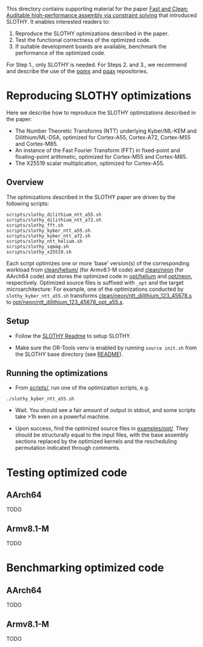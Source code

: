 This directory contains supporting material for the paper [Fast and Clean: Auditable
high-performance assembly via constraint solving](https://eprint.iacr.org/2022/1303.pdf)
that introduced SLOTHY. It enables interested readers to:

1. Reproduce the SLOTHY optimizations described in the paper.
2. Test the functional correctness of the optimized code.
3. If suitable development boards are available, benchmark the performance of the optimized code.

For Step 1., only SLOTHY is needed. For Steps 2. and 3., we recommend and describe the use of the
[pqmx](https://github.com/slothy-optimizer/pqmx) and [pqax](https://github.com/slothy-optimizer/pqax)
repositories.

# Reproducing SLOTHY optimizations

Here we describe how to reproduce the SLOTHY optimizations described in the paper:
  - The Number Theoretic Transforms (NTT) underlying Kyber/ML-KEM and Dilithium/ML-DSA, optimized for Cortex-A55,
    Cortex-A72, Cortex-M55 and Cortex-M85.
  - An instance of the Fast Fourier Transform (FFT) in fixed-point and floating-point arithmetic,
    optimized for Cortex-M55 and Cortex-M85.
  - The X25519 scalar multiplication, optimized for Cortex-A55.

## Overview

The optimizations described in the SLOTHY paper are driven by the following scripts:

```
scripts/slothy_dilithium_ntt_a55.sh
scripts/slothy_dilithium_ntt_a72.sh
scripts/slothy_fft.sh
scripts/slothy_kyber_ntt_a55.sh
scripts/slothy_kyber_ntt_a72.sh
scripts/slothy_ntt_helium.sh
scripts/slothy_sqmag.sh
scripts/slothy_x25519.sh
```

Each script optimizes one or more 'base' version(s) of the corresponding workload from [clean/helium/](./clean/helium/)
(for Armv8.1-M code) and [clean/neon](clean/neon) (for AArch64 code) and stores the optimized
code in [opt/helium](./opt/helium) and [opt/neon](./opt/neon), respectively. Optimized
source files is suffixed with `_opt` and the target microarchitecture: For example, one of the optimizations conducted
by `slothy_kyber_ntt_a55.sh` transforms
[clean/neon/ntt_dilithium_123_45678.s](./clean/neon/ntt_dilithium_123_45678.s) to
[opt/neon/ntt_dilithium_123_45678_opt_a55.s](./opt/neon/ntt_dilithium_123_45678_opt_a55.s).

## Setup

* Follow the [SLOTHY Readme](../README.md) to setup SLOTHY.

* Make sure the OR-Tools venv is enabled by running `source init.sh` from the SLOTHY base directory (see
  [README](../README.md)).

## Running the optimizations

* From [scripts/](./scripts/), run one of the optimization scripts, e.g.

```
./slothy_kyber_ntt_a55.sh
```

* Wait. You should see a fair amount of output in stdout, and some scripts take >1h even on a powerful machine.

* Upon success, find the optimized source files in [examples/opt/](../examples/opt). They should be structurally equal
  to the input files, with the base assembly sections replaced by the optimized kernels and the rescheduling permutation
  indicated through comments.

# Testing optimized code

## AArch64

TODO

## Armv8.1-M

TODO

# Benchmarking optimized code

## AArch64

TODO

## Armv8.1-M

TODO
